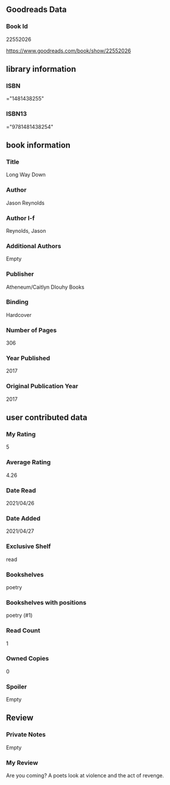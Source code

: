 <!-- This template shows how to bulk convert all columns of data into one markdown file -->
<!-- caveat: substitution key matches column headers from default export. You will get a KeyError if there's a mismatch -->

## Goodreads Data

### Book Id 

22552026

https://www.goodreads.com/book/show/22552026

## library information

### ISBN 
="1481438255"

### ISBN13 
="9781481438254"

## book information

### Title
Long Way Down

### Author 
Jason Reynolds

### Author l-f 
Reynolds, Jason

### Additional Authors
Empty

### Publisher 
Atheneum/Caitlyn Dlouhy Books

### Binding
Hardcover

### Number of Pages
306

### Year Published
2017

### Original Publication Year 
2017

## user contributed data

### My Rating
5

### Average Rating
4.26

### Date Read
2021/04/26

### Date Added
2021/04/27

### Exclusive Shelf
read

### Bookshelves
poetry

### Bookshelves with positions
poetry (#1)

### Read Count
1

### Owned Copies
0

### Spoiler 
Empty

## Review

### Private Notes
Empty

### My Review
Are you coming? A poets look at violence and the act of revenge.